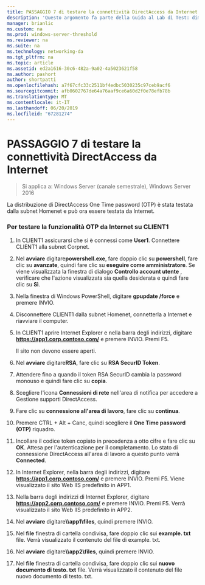 ```yaml
---
title: PASSAGGIO 7 di testare la connettività DirectAccess da Internet
description: 'Questo argomento fa parte della Guida al Lab di Test: dimostrare DirectAccess con autenticazione OTP e SecurID RSA per Windows Server 2016'
manager: brianlic
ms.custom: na
ms.prod: windows-server-threshold
ms.reviewer: na
ms.suite: na
ms.technology: networking-da
ms.tgt_pltfrm: na
ms.topic: article
ms.assetid: ed2a1616-30c6-482a-9a02-4a5023621f58
ms.author: pashort
author: shortpatti
ms.openlocfilehash: a7f67cfc33c2511bf4edbc5030235c97ceb9acf6
ms.sourcegitcommit: afb0602767de64a76aaf9ce6a60d2f0e78efb78b
ms.translationtype: MT
ms.contentlocale: it-IT
ms.lasthandoff: 06/20/2019
ms.locfileid: "67281274"
---
```

# <a name="step-7-test-directaccess-connectivity-from-the-internet"></a>PASSAGGIO 7 di testare la connettività DirectAccess da Internet

>Si applica a: Windows Server (canale semestrale), Windows Server 2016

La distribuzione di DirectAccess One Time password (OTP) è stata testata dalla subnet Homenet e può ora essere testata da Internet.  
  
### <a name="to-test-otp-functionality-from-the-internet-on-client1"></a>Per testare la funzionalità OTP da Internet su CLIENT1  
  
1. In CLIENT1 assicurarsi che si è connessi come **User1**. Connettere CLIENT1 alla subnet Corpnet.  
  
2. Nel **avviare** digitare**powershell.exe**, fare doppio clic su **powershell**, fare clic su **avanzate**, quindi fare clic su **eseguire come amministratore**. Se viene visualizzata la finestra di dialogo **Controllo account utente** , verificare che l'azione visualizzata sia quella desiderata e quindi fare clic su **Sì**.  
  
3. Nella finestra di Windows PowerShell, digitare **gpupdate /force** e premere INVIO.  
  
4. Disconnettere CLIENT1 dalla subnet Homenet, connetterla a Internet e riavviare il computer.  
  
5. In CLIENT1 aprire Internet Explorer e nella barra degli indirizzi, digitare **https://app1.corp.contoso.com/** e premere INVIO. Premi F5.  
  
   Il sito non devono essere aperti.  
  
6. Nel **avviare** digitare**RSA**, fare clic su **RSA SecurID Token**.  
  
7. Attendere fino a quando il token RSA SecurID cambia la password monouso e quindi fare clic su **copia**.  
  
8. Scegliere l'icona **Connessioni di rete** nell'area di notifica per accedere a Gestione supporti DirectAccess.  
  
9. Fare clic su **connessione all'area di lavoro**, fare clic su **continua**.  
  
10. Premere CTRL + Alt + Canc, quindi scegliere il **One Time password (OTP)** riquadro.  
  
11. Incollare il codice token copiato in precedenza a otto cifre e fare clic su **OK**. Attesa per l'autenticazione per il completamento. Lo stato di connessione DirectAccess all'area di lavoro a questo punto verrà **Connected**.  
  
12. In Internet Explorer, nella barra degli indirizzi, digitare **https://app1.corp.contoso.com/** e premere INVIO. Premi F5. Viene visualizzato il sito Web IIS predefinito in APP1.  
  
13. Nella barra degli indirizzi di Internet Explorer, digitare **https://app2.corp.contoso.com/** e premere INVIO. Premi F5. Verrà visualizzato il sito Web IIS predefinito in APP2.  
  
14. Nel **avviare** digitare<strong>\\\app1\files</strong>, quindi premere INVIO.  
  
15. Nel **file** finestra di cartella condivisa, fare doppio clic sui **example. txt** file. Verrà visualizzato il contenuto del file di example. txt.  
  
16. Nel **avviare** digitare<strong>\\\app2\files</strong>, quindi premere INVIO.  
  
17. Nel **file** finestra di cartella condivisa, fare doppio clic sui **nuovo documento di testo. txt** file. Verrà visualizzato il contenuto del file nuovo documento di testo. txt.  
  


